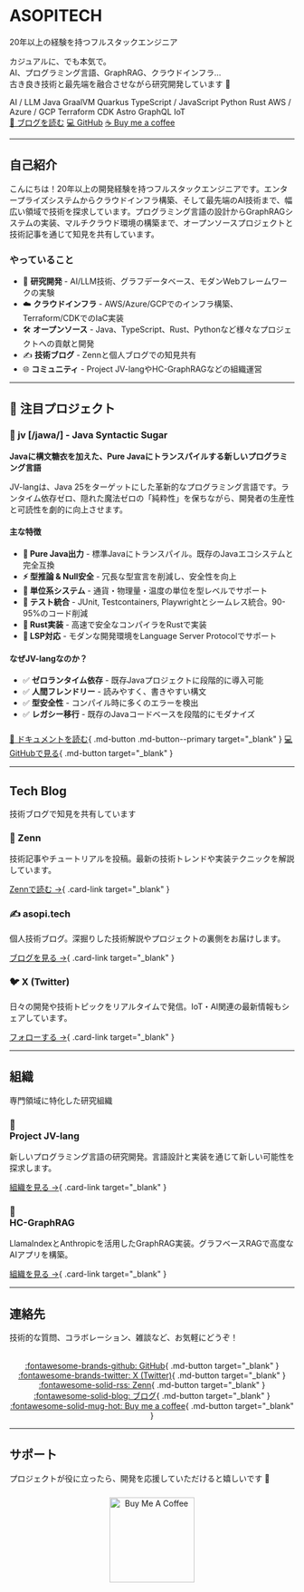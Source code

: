 <div class="hero" markdown>

# ASOPITECH

<p class="tagline">20年以上の経験を持つフルスタックエンジニア</p>

<p class="description">
カジュアルに、でも本気で。<br>
AI、プログラミング言語、GraphRAG、クラウドインフラ…<br>
古き良き技術と最先端を融合させながら研究開発しています 🚀
</p>

<div class="tech-stack">
  <span class="tech-badge">AI / LLM</span>
  <span class="tech-badge">Java</span>
  <span class="tech-badge">GraalVM</span>
  <span class="tech-badge">Quarkus</span>
  <span class="tech-badge">TypeScript / JavaScript</span>
  <span class="tech-badge">Python</span>
  <span class="tech-badge">Rust</span>
  <span class="tech-badge">AWS / Azure / GCP</span>
  <span class="tech-badge">Terraform</span>
  <span class="tech-badge">CDK</span>
  <span class="tech-badge">Astro</span>
  <span class="tech-badge">GraphQL</span>
  <span class="tech-badge">IoT</span>
</div>

<div class="cta-buttons">
  <a href="https://zenn.dev/asopitech" class="btn-hero btn-primary" target="_blank">📝 ブログを読む</a>
  <a href="https://github.com/asopitech" class="btn-hero btn-secondary" target="_blank">💻 GitHub</a>
  <a href="https://buymeacoffee.com/asopitechia" class="btn-hero btn-coffee" target="_blank">☕ Buy me a coffee</a>
</div>

</div>

---

<div class="content-section" markdown>

## 自己紹介

こんにちは！20年以上の開発経験を持つフルスタックエンジニアです。エンタープライズシステムからクラウドインフラ構築、そして最先端のAI技術まで、幅広い領域で技術を探求しています。プログラミング言語の設計からGraphRAGシステムの実装、マルチクラウド環境の構築まで、オープンソースプロジェクトと技術記事を通じて知見を共有しています。

### やっていること

- 🔬 **研究開発** - AI/LLM技術、グラフデータベース、モダンWebフレームワークの実験
- ☁️ **クラウドインフラ** - AWS/Azure/GCPでのインフラ構築、Terraform/CDKでのIaC実装
- 🛠️ **オープンソース** - Java、TypeScript、Rust、Pythonなど様々なプロジェクトへの貢献と開発
- ✍️ **技術ブログ** - Zennと個人ブログでの知見共有
- 🌐 **コミュニティ** - Project JV-langやHC-GraphRAGなどの組織運営

</div>

---

<div class="content-section featured-project" markdown>

<h2 class="section-title">🌟 注目プロジェクト</h2>

<div class="featured-card" markdown>

### <span class="featured-icon">💎</span> jv [/jawa/] - Java Syntactic Sugar

**Javaに構文糖衣を加えた、Pure Javaにトランスパイルする新しいプログラミング言語**

JV-langは、Java 25をターゲットにした革新的なプログラミング言語です。ランタイム依存ゼロ、隠れた魔法ゼロの「純粋性」を保ちながら、開発者の生産性と可読性を劇的に向上させます。

#### 主な特徴

- **🎯 Pure Java出力** - 標準Javaにトランスパイル。既存のJavaエコシステムと完全互換
- **⚡ 型推論 & Null安全** - 冗長な型宣言を削減し、安全性を向上
- **📐 単位系システム** - 通貨・物理量・温度の単位を型レベルでサポート
- **🧪 テスト統合** - JUnit, Testcontainers, Playwrightとシームレス統合。90-95%のコード削減
- **🦀 Rust実装** - 高速で安全なコンパイラをRustで実装
- **🔧 LSP対応** - モダンな開発環境をLanguage Server Protocolでサポート

#### なぜJV-langなのか？

- ✅ **ゼロランタイム依存** - 既存Javaプロジェクトに段階的に導入可能
- ✅ **人間フレンドリー** - 読みやすく、書きやすい構文
- ✅ **型安全性** - コンパイル時に多くのエラーを検出
- ✅ **レガシー移行** - 既存のJavaコードベースを段階的にモダナイズ

<div style="margin-top: 1.5rem;">

[📖 ドキュメントを読む](https://project-jvlang.github.io/){ .md-button .md-button--primary target="_blank" }
[💻 GitHubで見る](https://github.com/project-jvlang){ .md-button target="_blank" }

</div>

</div>

</div>

---

<div class="content-section" markdown>

<h2 class="section-title">Tech Blog</h2>
<p class="section-subtitle">技術ブログで知見を共有しています</p>

<div class="blog-cards" markdown>

<div class="blog-card" markdown>

### <span class="blog-icon">📘</span> Zenn

技術記事やチュートリアルを投稿。最新の技術トレンドや実装テクニックを解説しています。

[Zennで読む →](https://zenn.dev/asopitech){ .card-link target="_blank" }
</div>

<div class="blog-card" markdown>

### <span class="blog-icon">✍️</span> asopi.tech

個人技術ブログ。深掘りした技術解説やプロジェクトの裏側をお届けします。

[ブログを見る →](https://asopi.tech/){ .card-link target="_blank" }
</div>

<div class="blog-card" markdown>

### <span class="blog-icon">🐦</span> X (Twitter)

日々の開発や技術トピックをリアルタイムで発信。IoT・AI関連の最新情報もシェアしています。

[フォローする →](https://x.com/asopitech_iot){ .card-link target="_blank" }
</div>

</div>

</div>

---

<div class="content-section" markdown>

<h2 class="section-title">組織</h2>
<p class="section-subtitle">専門領域に特化した研究組織</p>

<div class="org-cards" markdown>

<div class="org-card" markdown>

### <div class="org-icon">💎</div> Project JV-lang

新しいプログラミング言語の研究開発。言語設計と実装を通じて新しい可能性を探求します。

[組織を見る →](https://github.com/project-jvlang){ .card-link target="_blank" }
</div>

<div class="org-card" markdown>

### <div class="org-icon">🧠</div> HC-GraphRAG

LlamaIndexとAnthropicを活用したGraphRAG実装。グラフベースRAGで高度なAIアプリを構築。

[組織を見る →](https://github.com/hc-graphrag){ .card-link target="_blank" }
</div>

</div>

</div>

---

<div class="content-section" markdown>

## 連絡先

技術的な質問、コラボレーション、雑談など、お気軽にどうぞ！

<div style="text-align: center; margin-top: 2rem;">

[:fontawesome-brands-github: GitHub](https://github.com/asopitech){ .md-button target="_blank" }
[:fontawesome-brands-twitter: X (Twitter)](https://x.com/asopitech_iot){ .md-button target="_blank" }
[:fontawesome-solid-rss: Zenn](https://zenn.dev/asopitech){ .md-button target="_blank" }
[:fontawesome-solid-blog: ブログ](https://asopi.tech/){ .md-button target="_blank" }
[:fontawesome-solid-mug-hot: Buy me a coffee](https://buymeacoffee.com/asopitechia){ .md-button target="_blank" }

</div>

</div>

---

<div class="content-section" markdown>

## サポート

プロジェクトが役に立ったら、開発を応援していただけると嬉しいです 🚀

<div style="text-align: center; margin-top: 1.5rem;">

<a href="https://buymeacoffee.com/asopitechia" target="_blank"><img src="assets/yellow-button.png" alt="Buy Me A Coffee" width="150"></a>

</div>

</div>
